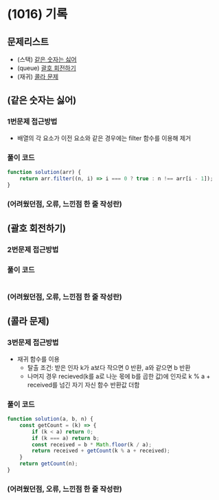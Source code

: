 # (1016) 기록

## 문제리스트

- (스택) [같은 숫자는 싫어](https://school.programmers.co.kr/learn/courses/30/lessons/12906)
- (queue) [괄호 회전하기](https://school.programmers.co.kr/learn/courses/30/lessons/76502)
- (재귀) [콜라 문제](https://school.programmers.co.kr/learn/courses/30/lessons/132267)

## (같은 숫자는 싫어)

### 1번문제 접근방법

- 배열의 각 요소가 이전 요소와 같은 경우에는 filter 함수를 이용해 제거

### 풀이 코드

```javascript
function solution(arr) {
    return arr.filter((n, i) => i === 0 ? true : n !== arr[i - 1]);
}
```

### (어려웠던점, 오류, 느낀점 한 줄 작성란)

## (괄호 회전하기)

### 2번문제 접근방법

### 풀이 코드

```javascript

```

### (어려웠던점, 오류, 느낀점 한 줄 작성란)

## (콜라 문제)

### 3번문제 접근방법

- 재귀 함수를 이용
  - 탈출 조건: 받은 인자 k가 a보다 작으면 0 반환, a와 같으면 b 반환
  - 나머지 경우 recieved(k를 a로 나눈 몫에 b를 곱한 값)에 인자로 k % a + received를 넘긴 자기 자신 함수 반환값 더함

### 풀이 코드

```javascript
function solution(a, b, n) {
    const getCount = (k) => {
        if (k < a) return 0;
        if (k === a) return b;
        const received = b * Math.floor(k / a);
        return received + getCount(k % a + received);
    }
    return getCount(n);
}
```

### (어려웠던점, 오류, 느낀점 한 줄 작성란)

